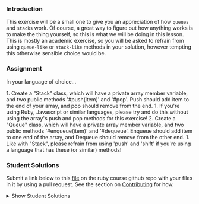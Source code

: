 ### Introduction

This exercise will be a small one to give you an appreciation of how `queues` and `stacks` work. Of course, a great way to figure out how anything works is to make the thing yourself, so this is what we will be doing in this lesson. This is mostly an academic exercise, so you will be asked to refrain from using `queue-like` or `stack-like` methods in your solution, however tempting this otherwise sensible choice would be.

### Assignment

In your language of choice... 

<div class="lesson-content__panel" markdown="1">
  1. Create a "Stack" class, which will have a private array member variable, and two public methods '#push(item)' and '#pop'. Push should add item to the end of your array, and pop should remove from the end.
    1. If you're using Ruby, Javascript or similar languages, please try and do this without using the array's push and pop methods for this exercise!
  2. Create a "Queue" class, which will have a private array member variable, and two public methods '#enqueue(item)' and '#dequeue'. Enqueue should add item to one end of the array, and Dequeue should remove from the other end.
    1. Like with "Stack", please refrain from using 'push' and 'shift' if you're using a language that has these (or similar) methods!
</div>

### Student Solutions
Submit a link below to this [file](https://github.com/TheOdinProject/curriculum/blob/master/ruby_programming/computer_science/project_recursion.md) on the ruby course github repo with your files in it by using a pull request. See the section on [Contributing](http://github.com/TheOdinProject/curriculum/blob/master/CONTRIBUTING.md) for how.

<details markdown="block">
  <summary> Show Student Solutions </summary>
</details>